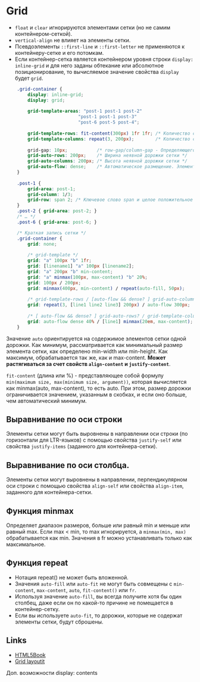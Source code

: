 # Grid
- `float` и `clear` игнорируются элементами сетки (но не самим контейнером-сеткой).
- `vertical-align` не влияет на элементы сетки.
- Псевдоэлементы `::first-line` и `::first-letter` не применяются к контейнеру-сетке
и его потомкам.
- Если контейнер-сетка является контейнером уровня строки `display: inline-grid`
и для него заданы обтекание или абсолютное позиционирование, то вычисляемое значение
свойства `display` будет `grid`.

```css
    .grid-container {
        display: inline-grid;
        display: grid;
        
        grid-template-areas: "post-1 post-1 post-2"  
                           "post-1 post-1 post-3"  
                           "post-6 post-5 post-4";
        
        grid-template-rows: fit-content(300px) 1fr 1fr; /* Количество строк */
        grid-template-columns: repeat(3, 200px);        /* Количество столбцов */
        
        grid-gap: 10px;           /* row-gap/column-gap - Определяющего промежуток между сеткой */
        grid-auto-rows: 200px;    /* Ширина неявной дорожки сетки */
        grid-auto-columns: 200px; /* Высота неявной дорожки сетки */
        grid-auto-flow: dense;    /* Автоматическое размещение. Элементы сетки, которые не размещены явно, автоматически помещаются в незанятое пространство в контейнере-сетке с помощью алгоритма автоматического размещения. [row, column, dense] */
    }
    
    .post-1 {
        grid-area: post-1;
        grid-column: 1/3; 
        grid-row: span 2; /* Ключевое слово span и целое положительное число/имя линии задают диапазон ячеек для размещения элемента сетки. */
    }
    .post-2 { grid-area: post-2; }
    /* … */
    .post-6 { grid-area: post-6; }

    /* Краткая запись сетки */
    .grid-container {
        grid: none;
        
        /* grid-template */
        grid: "a" 100px "b" 1fr;
        grid: [linename1] "a" 100px [linename2];
        grid: "a" 200px "b" min-content;
        grid: "a" minmax(100px, max-content) "b" 20%;
        grid: 100px / 200px;
        grid: minmax(400px, min-content) / repeat(auto-fill, 50px);
        
        /* grid-template-rows / [auto-flow && dense? ] grid-auto-columns? */
        grid: repeat(3, [line1 line2 line3] 200px) / auto-flow 300px;
        
        /* [ auto-flow && dense? ] grid-auto-rows? / grid-template-columns */
        grid: auto-flow dense 40% / [line1] minmax(20em, max-content);
    }
```


Значение `auto` ориентируется на содержимое элементов сетки одной дорожки.
Как минимум, рассматривается как минимальный размер элемента сетки,
как определено min-width или min-height. Как максимум, обрабатывается так же,
как и max-content. **Может растягиваться за счет свойств `align-content` и `justify-content`**.

`fit-content` (длина или %) - представляющее собой формулу `min(maximum size,
max(minimum size, argument))`, которая вычисляется как minmax(auto, max-content),
то есть auto. При этом, размер дорожки ограничивается значением, указанным в скобках,
и если оно больше, чем автоматический минимум.

## Выравнивание по оси строки
Элементы сетки могут быть выровнены в направлении оси строки
(по горизонтали для LTR-языков) с помощью свойства `justify-self`
или свойства `justify-items` (заданного для контейнера-сетки).

## Выравнивание по оси столбца.
Элементы сетки могут выровнены в направлении, перпендикулярном оси строки
с помощью свойства `align-self` или свойства `align-item`, заданного для контейнера-сетки.

## Функция minmax
Определяет диапазон размеров, больше или равный min и меньше или равный max.
Если max < min, то max игнорируется, а `minmax(min, max)` обрабатывается как min.
Значения в fr можно устанавливать только как максимальное.

## Функция repeat
- Нотация repeat() не может быть вложенной.
- Значения `auto-fill` или `auto-fit` не могут быть совмещены с `min-content`, `max-content`,
`auto`, `fit-content()` или `fr`.
- Используя значение `auto-fill`, вы всегда получите хотя бы один столбец,
даже если он по какой-то причине не помещается в контейнер-сетку.
- Если вы используете `auto-fit`, то дорожки, которые не содержат элементы сетки,
будут сброшены.

## Links
- [HTML5Book](https://html5book.ru/css-grid/)
- [Grid layoutit](https://grid.layoutit.com/)

Доп. возможности
display: contents